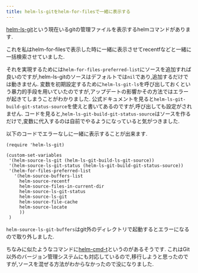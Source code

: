 ```yaml
---
title: helm-ls-gitをhelm-for-filesで一緒に表示する
---
```


[helm-ls-git](https://github.com/emacs-helm/helm-ls-git)という現在いるgitの管理ファイルを表示するhelmコマンドがあります.

これを私はhelm-for-filesで表示した時に一緒に表示させてrecentfなどと一緒に一括検索させていました.

それを実現するためには`helm-for-files-preferred-list`にソースを追加すれば良いのですが,helm-ls-gitのソースはデフォルトでは`nil`であり,追加するだけでは動きません.
変数を初期設定するために`helm-ls-git-ls`を呼び出しておくという暴力的手段を用いていたのですが,アップデートの影響かその方法ではエラーが起きてしまうことがわかりました.
公式ドキュメントを見ると`helm-ls-git-build-git-status-source`を使えと書いてあるのですが,呼び出しても設定がされません.
コードを見ると,`helm-ls-git-build-git-status-source`はソースを作るだけで,変数に代入するのは自前でやるようになっていると気がつきました.

以下のコードでエラーなしに一緒に表示することが出来ます.

~~~elisp
(require 'helm-ls-git)

(custom-set-variables
 '(helm-source-ls-git (helm-ls-git-build-ls-git-source))
 '(helm-source-ls-git-status (helm-ls-git-build-git-status-source))
 '(helm-for-files-preferred-list
   '(helm-source-buffers-list
     helm-source-recentf
     helm-source-files-in-current-dir
     helm-source-ls-git-status
     helm-source-ls-git
     helm-source-file-cache
     helm-source-locate
     ))
 )
~~~

`helm-source-ls-git-buffers`はgit外のディレクトリで起動するとエラーになるので取り外しました.

ちなみに似たようなコマンドに[helm-cmd-t](https://github.com/emacs-helm/helm-cmd-t)というのがあるそうです.
これはGit以外のバージョン管理システムにも対応しているので,移行しようと思ったのですが,ソースを混ぜる方法がわからなかったので没になりました.
